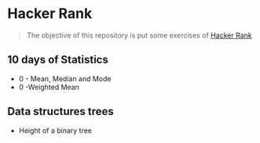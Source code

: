 # Hacker Rank

> The objective of this repository is put some exercises of [Hacker Rank](https://www.hackerrank.com/)

## 10 days of Statistics
* 0 - Mean, Median and Mode
* 0 -Weighted Mean

## Data structures trees
* Height of a binary tree
